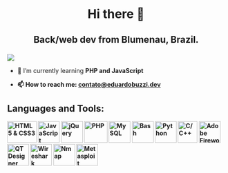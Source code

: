# <p align="center">Hi there 👋<p>
## <p align="center">Back/web dev from Blumenau, Brazil.<p>
  
![](https://komarev.com/ghpvc/?username=edubuzzi&color=blue)
  
- 🌱 I’m currently learning <b>PHP and JavaScript<b>
  
- 📫 How to reach me: contato@eduardobuzzi.dev
  
## Languages and Tools:
<p>
  <img src="https://raw.githubusercontent.com/learnbr/html-css/master/logo.png" height="50px" width="68px" title="HTML5 & CSS3">
  <img src="https://upload.wikimedia.org/wikipedia/commons/thumb/9/99/Unofficial_JavaScript_logo_2.svg/1200px-Unofficial_JavaScript_logo_2.svg.png" height="50px" width="50px" title="JavaScript">
  <img src="https://www.chicagocomputerclasses.com/wp-content/uploads/2016/01/jquery.gif" height="50px" width="50px" title="jQuery">
  <img src="https://iconape.com/wp-content/files/hc/353261/png/353261.png" height="50px" width="54px" title="PHP">
  <img src="https://leadgenapp.io/wp-content/uploads/2022/03/c23b6298d70e5cc925a8e795e48b6898.png" height="50px" width="50px" title="MySQL">
  <img src="https://styles.redditmedia.com/t5_2qh2d/styles/communityIcon_xagsn9nsaih61.png" height="50px" width="50px" title="Bash">
  <img src="https://cdn3.iconfinder.com/data/icons/logos-and-brands-adobe/512/267_Python-512.png" height="50px" width="50px" title="Python">
  <img src="https://user-images.githubusercontent.com/42747200/46140125-da084900-c26d-11e8-8ea7-c45ae6306309.png" height="50px" width="45px" title="C/C++">
  <img src="https://upload.wikimedia.org/wikipedia/commons/8/8d/Adobe_Fireworks_CS6_Icon.png" height="50px" width="50px" title="Adobe Fireworks">
  <img src="https://agetintopc.com/wp-content/uploads/2021/01/Qt-Creator-Free-Download.png" height="50px" width="50px" title="QT Designer">
  <img src="https://www.cursou.com.br/wp-content/uploads/2015/09/Curso-de-Wireshark.png" height="50px" width="50px" title="Wireshark">
  <img src="https://dashboard.snapcraft.io/site_media/appmedia/2016/03/nmap.png" height="50px" width="50px" title="Nmap">
  <img src="https://pbs.twimg.com/profile_images/580131056629735424/2ENTk2K2.png" height="50px" width="50px" title="Metasploit">
</p>
<!--
**edubuzzi/edubuzzi** is a ✨ _special_ ✨ repository because its `README.md` (this file) appears on your GitHub profile.

Here are some ideas to get you started:

- 🔭 I’m currently working on ...
- 🌱 I’m currently learning ...
- 👯 I’m looking to collaborate on ...
- 🤔 I’m looking for help with ...
- 💬 Ask me about ...
- 📫 How to reach me: ...
- 😄 Pronouns: ...
- ⚡ Fun fact: ...
-->
